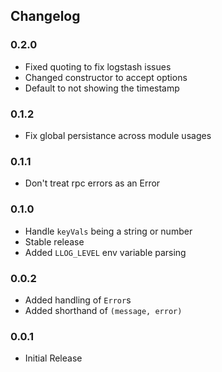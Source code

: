 ## Changelog ##

### 0.2.0 ###
* Fixed quoting to fix logstash issues
* Changed constructor to accept options
* Default to not showing the timestamp

### 0.1.2 ###
* Fix global persistance across module usages

### 0.1.1 ###
* Don't treat rpc errors as an Error

### 0.1.0 ###
* Handle `keyVals` being a string or number
* Stable release
* Added `LLOG_LEVEL` env variable parsing

### 0.0.2 ###
* Added handling of `Error`s
* Added shorthand of `(message, error)`

### 0.0.1 ###
* Initial Release


